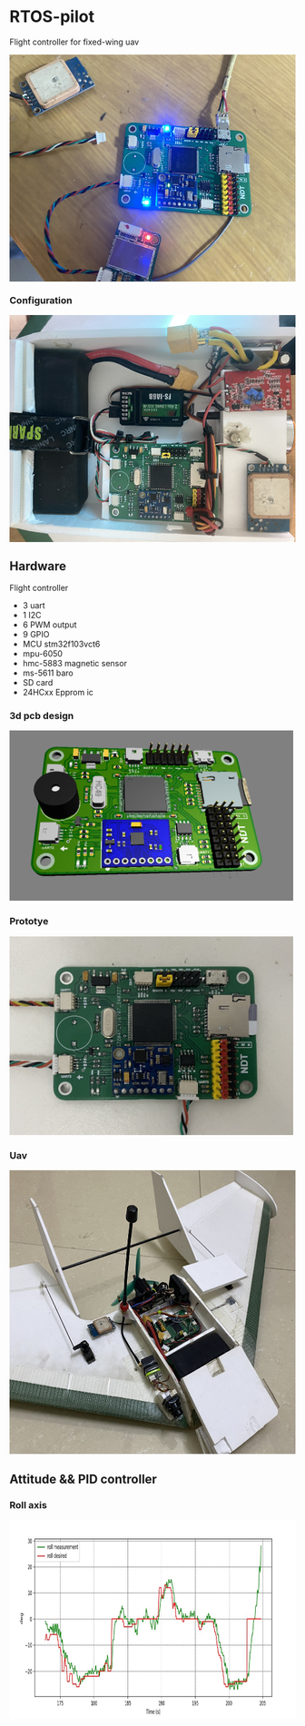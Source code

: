 # RTOS-pilot

Flight controller for fixed-wing uav

<img align="center" src="./images/fcc.jpg" alt="img-name" width="600" height="400">

### Configuration
<img align="center" src="./images/datmach.jpg" alt="img-name" width="600" height="400">


## Hardware
Flight controller
- 3 uart
- 1 I2C
- 6 PWM output
- 9 GPIO
- MCU stm32f103vct6
- mpu-6050
- hmc-5883 magnetic sensor
- ms-5611  baro
- SD card 
- 24HCxx Epprom ic
### 3d pcb design


<img  src="./images/3dmode.png" alt="img-name" width="500" height="300"> 

### Prototye
<img  src="./images/fc1.jpg" alt="img-name" width="500" height="350">

### Uav
<p align="center">
<img  src="./images/fpvv.jpg" alt="img-name" width="800" height="500"> 
</p>

## Attitude && PID controller

### Roll axis 

<p align="center">
<img src="./images/roll_ctr.jpg" width="800" height="350" />
</p>